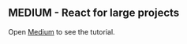 ## MEDIUM - React for large projects

Open [Medium](https://medium.com/@furtado.diegos/react-para-grandes-projetos-parte-1-cf581f31b83e?sk=a8386ebe04a51278f1e5228c85bee17d) to see the tutorial.
